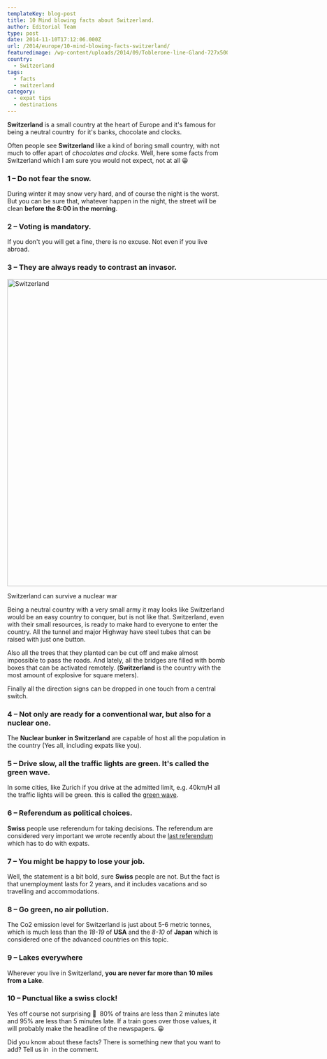 ```yaml
---
templateKey: blog-post
title: 10 Mind blowing facts about Switzerland.
author: Editorial Team
type: post
date: 2014-11-10T17:12:06.000Z
url: /2014/europe/10-mind-blowing-facts-switzerland/
featuredimage: /wp-content/uploads/2014/09/Toblerone-line-Gland-727x500.jpg
country:
  - Switzerland
tags:
  - facts
  - switzerland
category:
  - expat tips
  - destinations
---
```


**Switzerland** is a small country at the heart of Europe and it's famous for being a neutral country  for it's banks, chocolate and clocks.

Often people see **Switzerland** like a kind of boring small country, with not much to offer apart of _chocolates and clocks_. Well, here some facts from Switzerland which I am sure you would not expect, not at all 😀<!--more-->

### 1 &#8211; Do not fear the snow.

During winter it may snow very hard, and of course the night is the worst. But you can be sure that, whatever happen in the night, the street will be clean **before the 8:00 in the morning**.

### 2 &#8211; Voting is mandatory.

If you don't you will get a fine, there is no excuse. Not even if you live abroad.

### 3 &#8211; They are always ready to contrast an invasor.

<div id="attachment_219" style="width: 1034px">
  <a href="/img/uploads/2014/09/Toblerone-line-Gland.jpg"><img src="/img/uploads/2014/09/Toblerone-line-Gland-1024x703.jpg" alt="Switzerland" width="1024" height="703" /></a>
  
  <p>
    Switzerland can survive a nuclear war
  </p>
</div>

Being a neutral country with a very small army it may looks like Switzerland would be an easy country to conquer, but is not like that. Switzerland, even with their small resources, is ready to make hard to everyone to enter the country. All the tunnel and major Highway have steel tubes that can be raised with just one button.

Also all the trees that they planted can be cut off and make almost impossible to pass the roads. And lately, all the bridges are filled with bomb boxes that can be activated remotely. (**Switzerland** is the country with the most amount of explosive for square meters).

Finally all the direction signs can be dropped in one touch from a central switch.

### 4 &#8211; Not only are ready for a conventional war, but also for a nuclear one.

The **Nuclear bunker in Switzerland** are capable of host all the population in the country (Yes all, including expats like you).

### 5 &#8211; Drive slow, all the traffic lights are green. It's called the green wave.

In some cities, like Zurich if you drive at the admitted limit, e.g. 40km/H all the traffic lights will be green. this is called the <a href="https://en.wikipedia.org/wiki/Green_wave" target="_blank">green wave</a>.

### 6 &#8211; Referendum as political choices.

**Swiss** people use referendum for taking decisions. The referendum are considered very important we wrote recently about the <a title="Switzerland approved the referendum against immigration"  href="https://thexpatmagazine.com/thexpatmagazine-wp/2014/europe/switzerland-immigration/" target="_blank">last referendum</a> which has to do with expats.

### 7 &#8211; You might be happy to lose your job.

Well, the statement is a bit bold, sure **Swiss** people are not. But the fact is that unemployment lasts for 2 years, and it includes vacations and so travelling and accommodations.

### 8 &#8211; Go green, no air pollution.

The Co2 emission level for Switzerland is just about 5-6 metric tonnes, which is much less than the _18-19_ of **USA** and the _8-10_ of **Japan** which is considered one of the advanced countries on this topic.

### 9 &#8211; Lakes everywhere

Wherever you live in Switzerland, **you are never far more than 10 miles from a Lake**.

### 10 &#8211; Punctual like a swiss clock!

Yes off course not surprising 🙂  80% of trains are less than 2 minutes late and 95% are less than 5 minutes late. If a train goes over those values, it will probably make the headline of the newspapers. 😀

Did you know about these facts? There is something new that you want to add? Tell us in  in the comment.

&nbsp;
